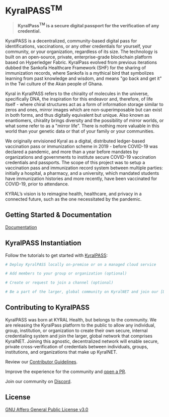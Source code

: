 # KyralPASS<sup>TM</sup>

> **KyralPass<sup>TM</sup> is a secure digital passport for the verification of any credential.**

KyralPASS is a decentralized, community-based digital pass for identifications, vaccinations, or any other credentials for yourself, your community, or your organization, regardless of its size. The technology is built on an open-source, private, enterprise-grade blockchain platform based on Hyperledger Fabric. KyralPass evolved from previous iterations dubbed the Sankofa Healthcare Framework (SHF) for the sharing of immunization records, where Sankofa is a mythical bird that symbolizes learning from past knowledge and wisdom, and means "go back and get it" in the Twi culture of the Akan people of Ghana.

Kyral in KyralPASS refers to the chirality of molecules in the universe, specifically DNA, the inspiration for this endeavor and, therefore, of life itself - where chiral structures act as a form of information storage similar to zeros and ones, mirror images which are non-superimposable but can exist in both forms, and thus digitally equivalent but unique. Also known as enantiomers, chirality brings diversity and the possibility of mirror worlds, or what some refer to as a "mirror life". There is nothing more valuable in this world than your genetic data or that of your family or your communities.

We originally envisioned Kyral as a digital, distributed ledger-based vaccination pass or immunization scheme in 2019 - before COVID-19 was declared a pandemic, and more than a year before mandates by organizations and governments to institute secure COVID-19 vaccination credentials and passports. The scope of this project was to setup a vaccination pass and immunization record system between multiple parties: initially a hospital, a pharmacy, and a university, which mandated students have immunization histories and more recently, have been vaccinated for COVID-19, prior to attendance.

KYRAL’s vision is to reimagine health, healthcare, and privacy in a connected future, such as the one necessitated by the pandemic.


## Getting Started & Documentation

[Documentation](https://github.com/KYRAL-Health/KyralPASS/tree/main/contract)


## KyralPASS Instantiation

Follow the tutorials to get started with [KyralPASS](https://github.com/KYRAL-Health/KyralPASS/tree/main/contract-app):


```bash
# Deploy KyralPASS locally on-premise or on a managed cloud service

# Add members to your group or organization (optional)

# Create or request to join a channel (optional)

# Be a part of the larger, global community on KyralNET and join our [Discord Server](https://discord.gg/UhD3D2mm8q)

```


## Contributing to KyralPASS

KyralPASS was born at KYRAL Health, but belongs to the community. We are releasing the KyralPass platform to the public to allow any individual, group, institution, or organization to create their own secure, internal credentialing system and join the larger, global network that comprises KyralNET. Joining this agnostic, decentralized network will enable secure, private cross-verification of credentials between individuals, groups, institutions, and organizations that make up KyralNET.

Review our [Contributor Guidelines](./CONTRIBUTING.md).

Improve the experience for the community and [open a PR](https://github.com/KYRAL-Health/KyralPASS/pulls).

Join our community on [Discord](https://discord.gg/UhD3D2mm8q).


## License

[GNU Affero General Public License v3.0](./LICENSE)

